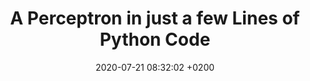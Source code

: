 ---
layout: post
title:  "A Perceptron in just a few Lines of Python Code"
date:   2020-07-21 08:32:02 +0200
permalink: /perceptron/
---